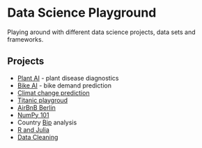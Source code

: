 # Data Science Playground
Playing around with different data science projects, data sets and frameworks.
## Projects
- [Plant AI](./PlantAI) - plant disease diagnostics
- [Bike AI](./BikeAI) - bike demand prediction
- [Climat change prediction](./ClimatChangePrediction)
- [Titanic playgroud](./Titanic)
- [AirBnB Berlin](./AirBnBBerlin)
- [NumPy 101](./NumPy101)
- Country [Bip](./Bip) analysis
- [R and Julia](./RaJ)
- [Data Cleaning](./DataCleaning)